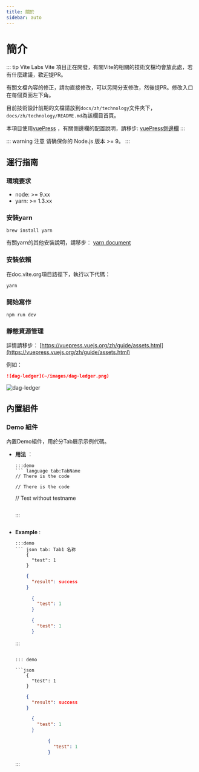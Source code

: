 ```yaml
---
title: 關於
sidebar: auto
---
```


# 簡介

::: tip Vite Labs 
Vite 項目正在開發，有關Vite的相關的技術文檔均會放此處，若有什麼建議，歡迎提PR。

有關文檔內容的修正，請勿直接修改，可以另開分支修改，然後提PR。修改入口在每個頁面左下角。

目前技術設計前期的文檔請放到`docs/zh/technology`文件夾下， `docs/zh/technology/README.md`為該欄目首頁。

本項目使用[vuePress](https://vuepress.vuejs.org/zh/) ，有關側邊欄的配置說明，請移步: [vuePress側邊欄](https://vuepress.vuejs.org/zh/default-theme-config/#%E4%BE%A7%E8%BE%B9%E6%A0%8F) 
:::

::: warning 注意
请确保你的 Node.js 版本 >= 9。
:::

## 運行指南

### 環境要求

- node: >= 9.xx
- yarn: >= 1.3.xx

### 安裝yarn

```
brew install yarn
```

有關yarn的其他安裝說明，請移步： [yarn document](https://yarnpkg.com/en/docs/install#mac-stable)

### 安裝依賴

在doc.vite.org項目路徑下，執行以下代碼：

```
yarn
```

### 開始寫作

```
npm run dev
```

### 靜態資源管理

詳情請移步： [https://vuepress.vuejs.org/zh/guide/assets.html](https://vuepress.vuejs.org/zh/guide/assets.html)

例如：

```markdown
![dag-ledger](~/images/dag-ledger.png)
```

![dag-ledger](../../zh/about/~/images/dag-ledger.png)

## 內置組件

### Demo 組件

內置Demo組件，用於分Tab展示示例代碼。

- **用法** ：

    ```
    :::demo
    ``` language tab:TabName
    // There is the code  
    ```  
    ``` language test:TestCaseName
    // There is the code
    ```

    // Test without testname
    ``` language test
    ```
    :::
    ```

- **Example** :

    ```
    :::demo
    ``` json tab: Tab1 名称
        {
          "test": 1
        }
    ```
    ``` json tab: Tab2 名称
        {
          "result": success
        }
    ```
    ``` json test
          {
            "test": 1
          }
    ```
    ``` json test: 这是test标题
          {
            "test": 1
          }
    ```
    :::
    ```

    ::: demo

    ```json
        {
          "test": 1
        }
    ```

    ```json
        {
          "result": success
        }
    ```

    ```json
          {
            "test": 1
          }
    ```

    ```json
                {
                  "test": 1
                }
    ```

    :::
